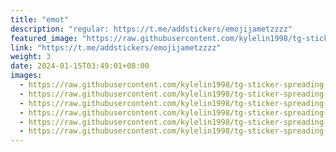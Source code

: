 ```yaml
---
title: "emot"
description: "regular: https://t.me/addstickers/emojijametzzzz"
featured_image: "https://raw.githubusercontent.com/kylelin1998/tg-sticker-spreading-worldwide-images/main/img/a9de8e78-dbee-43d5-bfb3-f40ed69f0657.jpg"
link: "https://t.me/addstickers/emojijametzzzz"
weight: 3
date: 2024-01-15T03:49:01+08:00
images:
  - https://raw.githubusercontent.com/kylelin1998/tg-sticker-spreading-worldwide-images/main/img/a9de8e78-dbee-43d5-bfb3-f40ed69f0657.jpg
  - https://raw.githubusercontent.com/kylelin1998/tg-sticker-spreading-worldwide-images/main/img/156c6b5c-9bbd-4a4d-bc13-5d39f3b3eee7.jpg
  - https://raw.githubusercontent.com/kylelin1998/tg-sticker-spreading-worldwide-images/main/img/7d6d8082-857c-4f04-b8a0-7ec4e621eca2.jpg
  - https://raw.githubusercontent.com/kylelin1998/tg-sticker-spreading-worldwide-images/main/img/8e8b4bbd-0dd5-42dd-82e6-7b0eeeabeb07.jpg
  - https://raw.githubusercontent.com/kylelin1998/tg-sticker-spreading-worldwide-images/main/img/bc2394c2-2d43-4b27-a0b7-28d5f33ecd7f.jpg
  - https://raw.githubusercontent.com/kylelin1998/tg-sticker-spreading-worldwide-images/main/img/f5586157-ddb2-424b-96d5-5059758a769e.jpg
---
```

